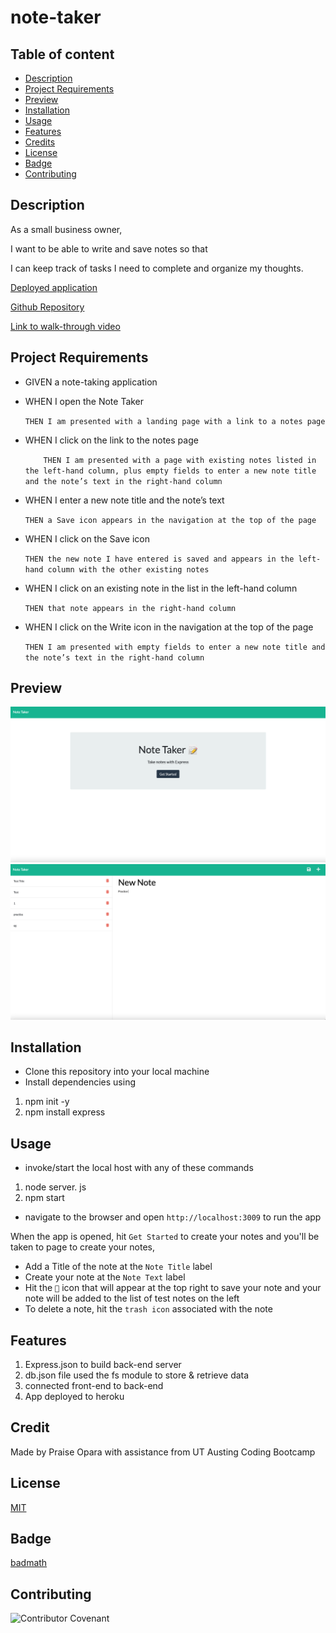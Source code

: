# note-taker

## Table of content

* [Description](#description)
* [Project Requirements](#projectrequirements)
* [Preview](#preview)
* [Installation](#installation)
* [Usage](#usage)
* [Features](#features)
* [Credits](#credits)
* [License](#license)
* [Badge](#badge)
* [Contributing](#contributing)

## Description

As a small business owner, 

I want to be able to write and save notes so that 

I can keep track of tasks I need to complete and organize my thoughts.

[Deployed application](https://note-taker-28.herokuapp.com/)

[Github Repository](https://github.com/kingopara/note-taker)

[Link to walk-through video](https://drive.google.com/file/d/1_rh0ZC2yD1hjaONjkE_87j4GhBniZbjZ/view?usp=sharing)


## Project Requirements

* GIVEN a note-taking application

* WHEN I open the Note Taker
    
    `THEN I am presented with a landing page with a link to a notes page`

* WHEN I click on the link to the notes page

    `    THEN I am presented with a page with existing notes listed in the left-hand column, plus empty fields to enter a new note title and the note’s text in the right-hand column`

* WHEN I enter a new note title and the note’s text

    `THEN a Save icon appears in the navigation at the top of the page`

* WHEN I click on the Save icon

    `THEN the new note I have entered is saved and appears in the left-hand column with the other existing notes`

* WHEN I click on an existing note in the list in the left-hand column

    `THEN that note appears in the right-hand column`

* WHEN I click on the Write icon in the navigation at the top of the page

    `THEN I am presented with empty fields to enter a new note title and the note’s text in the right-hand column`

## Preview
![Preview 1](public/assets/img/noteTk2.png)
![Preview 2](public/assets/img/noteTk1.phg.png)

## Installation

* Clone this repository into your local machine
* Install dependencies using 
1. npm init -y
2. npm install express

## Usage

* invoke/start the local host with any of these commands

1. node server. js
2. npm start

* navigate to the browser and open `http://localhost:3009` to run the app

When the app is opened, hit `Get Started` to create your notes and you'll be taken to page to create your notes, 

* Add a Title of the note at the `Note Title` label
* Create your note at the `Note Text` label
* Hit the `💾` icon that will appear at the top right to save your note and your note will be added to the list of test notes on the left
* To delete a note, hit the `trash icon` associated with the note

## Features

1. Express.json to build back-end server
2. db.json file used the fs module to store & retrieve data
3. connected front-end to back-end
4. App deployed to heroku

## Credit

Made by Praise Opara with assistance from UT Austing Coding Bootcamp

## License

[MIT](https://opensource.org/licenses/MIT)

## Badge

[badmath](https://img.shields.io/github/languages/top/nielsenjared/badmath)

## Contributing

![Contributor Covenant](https://img.shields.io/badge/Contributor%20Covenant-2.0-4baaaa.svg)